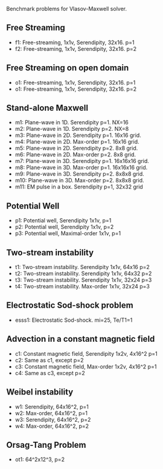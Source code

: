 Benchmark problems for Vlasov-Maxwell solver.

Free Streaming
--------------

- f1: Free-streaming, 1x1v, Serendipity, 32x16. p=1
- f2: Free-streaming, 1x1v, Serendipity, 32x16. p=2

Free Streaming on open domain
-----------------------------

- o1: Free-streaming, 1x1v, Serendipity, 32x16. p=1
- o1: Free-streaming, 1x1v, Serendipity, 32x16. p=2

Stand-alone Maxwell
-------------------

- m1: Plane-wave in 1D. Serendipity p=1. NX=16
- m2: Plane-wave in 1D. Serendipity p=2. NX=8
- m3: Plane-wave in 2D. Serendipity p=1. 16x16 grid.
- m4: Plane-wave in 2D. Max-order p=1. 16x16 grid.
- m5: Plane-wave in 2D. Serendipity p=2. 8x8 grid.
- m6: Plane-wave in 2D. Max-order p=2. 8x8 grid.
- m7: Plane-wave in 3D. Serendipity p=1. 16x16x16 grid.
- m8: Plane-wave in 3D. Max-order p=1. 16x16x16 grid.
- m9: Plane-wave in 3D. Serendipity p=2. 8x8x8 grid.
- m10: Plane-wave in 3D. Max-order p=2. 8x8x8 grid.
- m11: EM pulse in a box. Serendipity p=1, 32x32 grid

Potential Well
--------------

- p1: Potential well, Serendipity 1x1v, p=1
- p2: Potential well, Serendipity 1x1v, p=2
- p3: Potential well, Maximal-order 1x1v, p=1

Two-stream instability
----------------------

- t1: Two-stream instability. Serendipity 1x1v, 64x16 p=2
- t2: Two-stream instability. Serendipity 1x1v, 64x32 p=2
- t3: Two-stream instability. Serendipity 1x1v, 32x24 p=3
- t4: Two-stream instability. Max-order 1x1v, 32x24 p=3

Electrostatic Sod-shock problem
-------------------------------

- esss1: Electrostatic Sod-shock. mi=25, Te/T1=1

Advection in a constant magnetic field
--------------------------------------

- c1: Constant magnetic field, Serendipity 1x2v, 4x16^2 p=1
- c2: Same as c1, except p=2
- c3: Constant magnetic field, Max-order 1x2v, 4x16^2 p=1
- c4: Same as c3, except p=2

Weibel instability
------------------

- w1: Serendipity, 64x16^2, p=1
- w2: Max-order, 64x16^2, p=1
- w3: Serendipity, 64x16^2, p=2
- w4: Max-order, 64x16^2, p=2

Orsag-Tang Problem
------------------

- ot1: 64^2x12^3, p=2